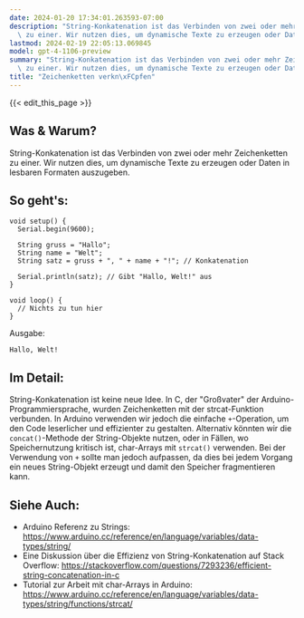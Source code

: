 ```yaml
---
date: 2024-01-20 17:34:01.263593-07:00
description: "String-Konkatenation ist das Verbinden von zwei oder mehr Zeichenketten\
  \ zu einer. Wir nutzen dies, um dynamische Texte zu erzeugen oder Daten in lesbaren\u2026"
lastmod: 2024-02-19 22:05:13.069845
model: gpt-4-1106-preview
summary: "String-Konkatenation ist das Verbinden von zwei oder mehr Zeichenketten\
  \ zu einer. Wir nutzen dies, um dynamische Texte zu erzeugen oder Daten in lesbaren\u2026"
title: "Zeichenketten verkn\xFCpfen"
---
```


{{< edit_this_page >}}

## Was & Warum?

String-Konkatenation ist das Verbinden von zwei oder mehr Zeichenketten zu einer. Wir nutzen dies, um dynamische Texte zu erzeugen oder Daten in lesbaren Formaten auszugeben.

## So geht's:

```Arduino
void setup() {
  Serial.begin(9600);

  String gruss = "Hallo";
  String name = "Welt";
  String satz = gruss + ", " + name + "!"; // Konkatenation

  Serial.println(satz); // Gibt "Hallo, Welt!" aus
}

void loop() {
  // Nichts zu tun hier
}
```

Ausgabe:
```
Hallo, Welt!
```

## Im Detail:

String-Konkatenation ist keine neue Idee. In C, der "Großvater" der Arduino-Programmiersprache, wurden Zeichenketten mit der strcat-Funktion verbunden. In Arduino verwenden wir jedoch die einfache `+`-Operation, um den Code leserlicher und effizienter zu gestalten. Alternativ könnten wir die `concat()`-Methode der String-Objekte nutzen, oder in Fällen, wo Speichernutzung kritisch ist, char-Arrays mit `strcat()` verwenden. Bei der Verwendung von `+` sollte man jedoch aufpassen, da dies bei jedem Vorgang ein neues String-Objekt erzeugt und damit den Speicher fragmentieren kann.

## Siehe Auch:

- Arduino Referenz zu Strings: https://www.arduino.cc/reference/en/language/variables/data-types/string/
- Eine Diskussion über die Effizienz von String-Konkatenation auf Stack Overflow: https://stackoverflow.com/questions/7293236/efficient-string-concatenation-in-c
- Tutorial zur Arbeit mit char-Arrays in Arduino: https://www.arduino.cc/reference/en/language/variables/data-types/string/functions/strcat/
